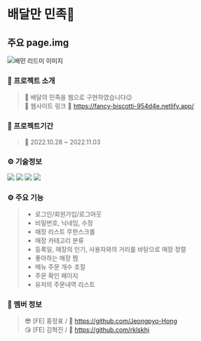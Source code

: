 # 배달만 민족🛵

## 주요 page.img

![배민 리드미 이미지](https://user-images.githubusercontent.com/100943412/199684947-144b09ea-2a55-42ac-ae49-3c8a99762e3a.png)

### 🛵 프로젝트 소개
> 📌 배달의 민족을 웹으로 구현하였습니다😉  
> 📌 웹사이트 링크 🔗 https://fancy-biscotti-954d4e.netlify.app/

### 📅 프로젝트기간
> 📌 2022.10.28 ~ 2022.11.03

### ⚙️ 기술정보
<img src="https://img.shields.io/badge/react-61DAFB?style=for-the-badge&logo=react&logoColor=black"> <img src="https://img.shields.io/badge/Redux-764ABC?style=for-the-badge&logo=redux&logoColor=white"> <img src="https://img.shields.io/badge/styled-components-DB7093?style=for-the-badge&logo=styled-components&logoColor=black"> <img src="https://img.shields.io/badge/Yarn-2C8EBB?style=for-the-badge&logo=Yarn&logoColor=white">

### ⚙️ 주요 기능
> - 로그인/회원가입/로그아웃  
> - 비밀번호, 닉네임, 수정  
> - 매장 리스트 무한스크롤  
> - 매장 카테고리 분류  
> - 등록일, 매장의 인기, 사용자와의 거리를 바탕으로 매장 정렬  
> - 좋아하는 매장 찜  
> - 메뉴 주문 개수 조절  
> - 주문 확인 페이지  
> - 유저의 주문내역 리스트  

### 👥 멤버 정보
> 😎 [FE] 홍정표 / 🔗 https://github.com/Jeongpyo-Hong  
> 😘 [FE] 김혁진 / 🔗 https://github.com/rklskhj

